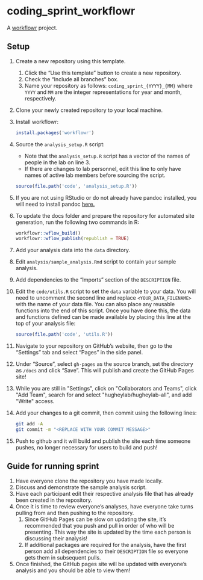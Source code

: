 # coding_sprint_workflowr

A [workflowr][] project.

[workflowr]: https://github.com/workflowr/workflowr

## Setup

1. Create a new repository using this template.
    1. Click the “Use this template” button to create a new repository.
    2. Check the “Include all branches” box.
    3. Name your repository as follows: `coding_sprint_{YYYY}_{MM}` where `YYYY` and `MM` are the integer representations for year and month, respectively.
2. Clone your newly created repository to your local machine.
3. Install workflowr:

    ```r
    install.packages('workflowr')
    ```
    
4. Source the `analysis_setup.R` script:
    - Note that the `analysis_setup.R` script has a vector of the names of people in the lab on line 3.
    - If there are changes to lab personnel, edit this line to only have names of active lab members before sourcing the script.

    ```r
    source(file.path('code', 'analysis_setup.R'))
    ```
    
5. If you are not using RStudio or do not already have pandoc installed, you will need to install pandoc [here.](https://pandoc.org/installing.html)
6. To update the docs folder and prepare the repository for automated site generation, run the following two commands in R:
    
    ```r
    workflowr::wflow_build()
    workflowr::wflow_publish(republish = TRUE)
    ```
    
7. Add your analysis data into the `data` directory.
8. Edit `analysis/sample_analysis.Rmd` script to contain your sample analysis.
9. Add dependencies to the “Imports” section of the `DESCRIPTION` file.
10. Edit the `code/utils.R` script to set the `data` variable to your data. You will need to uncomment the second line and replace `<YOUR_DATA_FILENAME>` with the name of your data file. You can also place any reusable functions into the end of this script. Once you have done this, the data and functions defined can be made available by placing this line at the top of your analysis file:

    ```r
    source(file.path('code', 'utils.R'))
    ```

11. Navigate to your repository on GitHub’s website, then go to the “Settings” tab and select “Pages” in the side panel.
12. Under “Source”, select `gh-pages` as the source branch, set the directory as `/docs` and click “Save”. This will publish and create the GitHub Pages site!
13. While you are still in "Settings", click on "Collaborators and Teams", click  "Add Team", search for and select "hugheylab/hugheylab-all", and add "Write" access.
14. Add your changes to a git commit, then commit using the following lines:

    ```bash
    git add -A
    git commit -m "<REPLACE WITH YOUR COMMIT MESSAGE>"
    ```

15. Push to github and it will build and publish the site each time someone pushes, no longer necessary for users to build and push!

## Guide for running sprint

1. Have everyone clone the repository you have made locally.
2. Discuss and demonstrate the sample analysis script.
3. Have each participant edit their respective analysis file that has already been created in the repository.
4. Once it is time to review everyone’s analyses, have everyone take turns pulling from and then pushing to the repository. 
    1. Since GitHub Pages can be slow on updating the site, it’s recommended that you push and pull in order of who will be presenting. This way the site is updated by the time each person is discussing their analysis!
    2. If additional packages are required for the analysis, have the first person add all dependencies to their `DESCRIPTION` file so everyone gets them in subsequent pulls.
5. Once finished, the GitHub pages site will be updated with everyone’s analysis and you should be able to view them!
